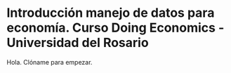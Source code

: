 # Introducción manejo de datos para economía. Curso Doing Economics - Universidad del Rosario

Hola. Clóname para empezar.
